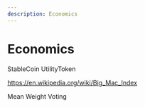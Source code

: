 ```yaml
---
description: Economics
---
```


# Economics

StableCoin
UtilityToken 

https://en.wikipedia.org/wiki/Big_Mac_Index


Mean Weight Voting 
